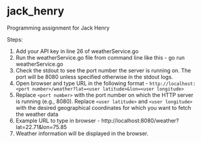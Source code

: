 # jack_henry
Programming assignment for Jack Henry

Steps:
1. Add your API key in line 26 of weatherService.go
2. Run the weatherService.go file from command line like this - go run weatherService.go
3. Check the stdout to see the port number the server is running on. The port will be 8080 unless specified otherwise in the stdout logs.
4. Open browser and type URL in the following format - `http://localhost:<port number>/weather?lat=<user latitude>&lon=<user longitude>`
5. Replace `<port number>` with the port number on which the HTTP server is running (e.g., 8080). Replace `<user latitude>` and `<user longitude>` with the desired geographical coordinates for which you want to fetch the weather data
6. Example URL to type in browser - http://localhost:8080/weather?lat=22.71&lon=75.85
7. Weather information will be displayed in the browser.
